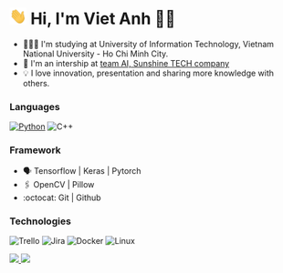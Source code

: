 

<!--
**anhtv26062000/anhtv26062000** is a ✨ _special_ ✨ repository because its `README.md` (this file) appears on your GitHub profile.
Here are some ideas to get you started:
- 🔭 I’m currently working on ...
- 🌱 I’m currently learning ...
- 👯 I’m looking to collaborate on ...
- 🤔 I’m looking for help with ...
- 💬 Ask me about ...
- 📫 How to reach me: ...
- 😄 Pronouns: ...
- ⚡ Fun fact: ...

* 🛢️ MySQL

### Computer Vision Project
[![Age, Gender, Smile Multitask Learning](https://img.shields.io/badge/-🛡%20Multitask%20Learning-fff?)](https://github.com/buiquangmanhhp1999/Age-Gender-Smile-Multitask-Learning)
[![License Plate Recognition](https://img.shields.io/badge/-🌊%20License%20Plate%20Recognition-fff?)](https://github.com/buiquangmanhhp1999/License-Plate-Recognition)
[![Automatic Scoring by OpenCV and Deep Learning](https://img.shields.io/badge/-💉%20Automatic%20Scoring-fff?)](https://github.com/buiquangmanhhp1999/HRBot)
[![EfficientNet Age, Gender Estimation](https://img.shields.io/badge/-🗂%20EfficientNet%20Age%20Gender%20Estimation-fff?)](https://github.com/buiquangmanhhp1999/age_gender_estimation)

### Natural Language Processing Project
[![Viet Nam Identity Card Recognition](https://img.shields.io/badge/-📝%20Identity%20Card%20Recognition-fff?)](https://github.com/buiquangmanhhp1999/extract-information-from-identity-card)
[![Vietnamese AttentionOCR](https://img.shields.io/badge/-📝%20Vietnamese%20Attention%20OCR-fff?)](https://github.com/buiquangmanhhp1999/VietnameseAttentionOCR)
[![VietnameseSentencesOcr](https://img.shields.io/badge/-📝%20Vietnamese%20Sentences%20%20OCR-fff?)](https://github.com/buiquangmanhhp1999/VietnameseRCNN)


![AWS](https://img.shields.io/badge/-AWS-000?&logo=Amazon-AWS&logoColor=FF9900)

-->

# <img src="https://raw.githubusercontent.com/ABSphreak/ABSphreak/master/gifs/Hi.gif" width="30px"> Hi, I'm Viet Anh 👨‍💻
- 👨🏻‍💻 I'm studying at University of Information Technology, Vietnam National University - Ho Chi Minh City.
- 🔭 I'm an intership at [team AI, Sunshine TECH company](https://sunshinetech.vn/)
- 💡 I love innovation, presentation and sharing more knowledge with others.

### Languages
[![Python](https://img.shields.io/badge/-Python-000?&logo=python)](https://github.com/adamalston?tab=repositories&q=&type=&language=python)
![C++](https://img.shields.io/badge/-C++-000?&logo=c%2b%2b&logoColor=00599C)

### Framework
* 🗣 Tensorflow | Keras | Pytorch
* 🖇️ OpenCV | Pillow
* :octocat: Git | Github

### Technologies
![Trello](https://img.shields.io/badge/-Trello-000?&logo=Trello&logoColor=0079BF)
![Jira](https://img.shields.io/badge/-Jira-000?&logo=Jira&logoColor=0052CC)
![Docker](https://img.shields.io/badge/-Docker-000?&logo=Docker)
![Linux](https://img.shields.io/badge/-Linux-000?&logo=Linux&logoColor=FCC624)

<a href="https://www.adamalston.com/"><img height="137px" src="https://github-readme-stats.vercel.app/api?username=anhtv26062000&hide_title=true&hide_border=true&show_icons=true&include_all_commits=true&count_private=true&line_height=21&text_color=000&icon_color=000&bg_color=0,ea6161,ffc64d,fffc4d,52fa5a&theme=graywhite" /> <img height="137px" src="https://github-readme-stats.vercel.app/api/top-langs/?username=anhtv26062000&hide=html&hide_title=true&hide_border=true&layout=compact&langs_count=7&exclude_repo=comp426,Redventures-Movie-Quotes&text_color=000&icon_color=fff&bg_color=0,52fa5a,4dfcff,c64dff&theme=graywhite" /></a>
